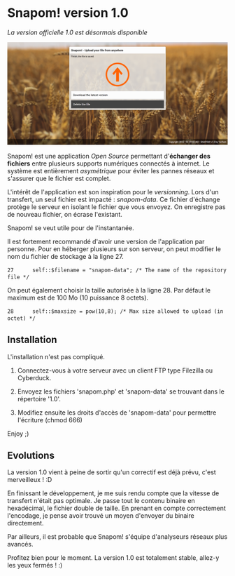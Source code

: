 # Snapom! version 1.0

*La version officielle 1.0 est désormais disponible*

![Snapom](1.0/snapom.png)

Snapom! est une application *Open Source* permettant d'**échanger des fichiers** entre plusieurs supports numériques connectés à internet.
Le système est entièrement *asymétrique* pour éviter les pannes réseaux et s'assurer que le fichier est complet.

L'intérêt de l'application est son inspiration pour le *versionning*. Lors d'un transfert, un seul fichier est impacté : *snapom-data*.
Ce fichier d'échange protège le serveur en isolant le fichier que vous envoyez.
On enregistre pas de nouveau fichier, on écrase l'existant.

Snapom! se veut utile pour de l'instantanée.

Il est fortement recommandé d'avoir une version de l'application par personne.
Pour en héberger plusieurs sur son serveur, on peut modifier le nom du fichier de stockage à la ligne 27.

```
27		self::$filename = "snapom-data"; /* The name of the repository file */
```

On peut également choisir la taille autorisée à la ligne 28.
Par défaut le maximum est de 100 Mo (10 puissance 8 octets).

```
28		self::$maxsize = pow(10,8); /* Max size allowed to upload (in octet) */
```

## Installation

L'installation n'est pas compliqué.

1. Connectez-vous à votre serveur avec un client FTP type Filezilla ou Cyberduck.

2. Envoyez les fichiers 'snapom.php' et 'snapom-data' se trouvant dans le répertoire '1.0'.

3. Modifiez ensuite les droits d'accès de 'snapom-data' pour permettre l'écriture (chmod 666)

Enjoy ;)

## Evolutions

La version 1.0 vient à peine de sortir qu'un correctif est déjà prévu, c'est merveilleux ! :D

En finissant le développement, je me suis rendu compte que la vitesse de transfert n'était pas optimale.
Je passe tout le contenu binaire en hexadécimal, le fichier double de taille.
En prenant en compte correctement l'encodage, je pense avoir trouvé un moyen d'envoyer du binaire directement.

Par ailleurs, il est probable que Snapom! s'équipe d'analyseurs réseaux plus avancés.

Profitez bien pour le moment. La version 1.0 est totalement stable, allez-y les yeux fermés ! :)